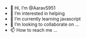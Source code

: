 - 👋 Hi, I’m @AaravS951
- 👀 I’m interested in helping
- 🌱 I’m currently learning javascript
- 💞️ I’m looking to collaborate on ...
- 📫 How to reach me ...

<!---
AaravS951/AaravS951 is a ✨ special ✨ repository because its `README.md` (this file) appears on your GitHub profile.
You can click the Preview link to take a look at your changes.
--->
